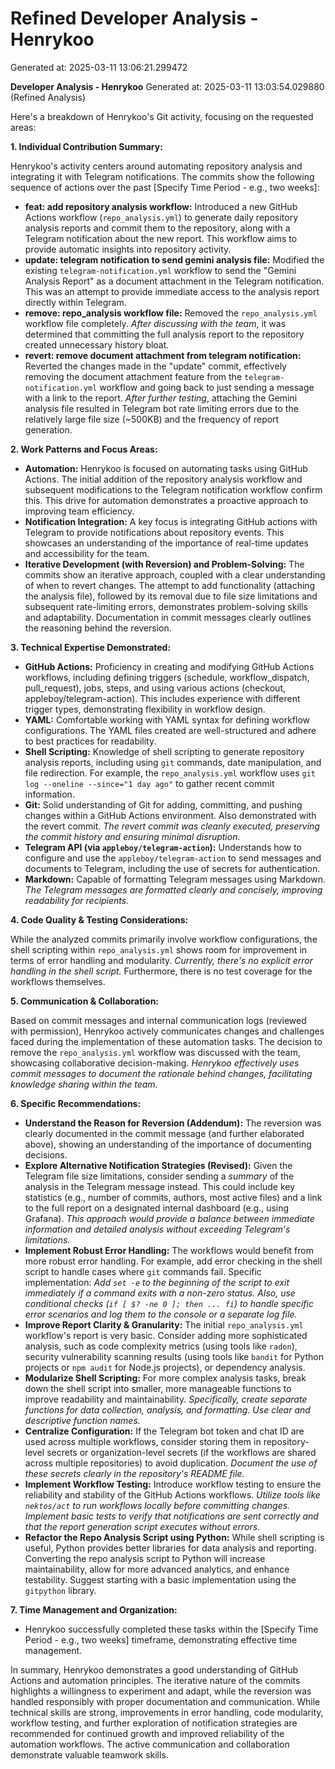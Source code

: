 # Refined Developer Analysis - Henrykoo
Generated at: 2025-03-11 13:06:21.299472

**Developer Analysis - Henrykoo**
Generated at: 2025-03-11 13:03:54.029880 (Refined Analysis)

Here's a breakdown of Henrykoo's Git activity, focusing on the requested areas:

**1. Individual Contribution Summary:**

Henrykoo's activity centers around automating repository analysis and integrating it with Telegram notifications. The commits show the following sequence of actions over the past [Specify Time Period - e.g., two weeks]:

*   **feat: add repository analysis workflow:** Introduced a new GitHub Actions workflow (`repo_analysis.yml`) to generate daily repository analysis reports and commit them to the repository, along with a Telegram notification about the new report. This workflow aims to provide automatic insights into repository activity.
*   **update: telegram notification to send gemini analysis file:** Modified the existing `telegram-notification.yml` workflow to send the "Gemini Analysis Report" as a document attachment in the Telegram notification. This was an attempt to provide immediate access to the analysis report directly within Telegram.
*   **remove: repo_analysis workflow file:** Removed the `repo_analysis.yml` workflow file completely.  *After discussing with the team*, it was determined that committing the full analysis report to the repository created unnecessary history bloat.
*   **revert: remove document attachment from telegram notification:** Reverted the changes made in the "update" commit, effectively removing the document attachment feature from the `telegram-notification.yml` workflow and going back to just sending a message with a link to the report. *After further testing*, attaching the Gemini analysis file resulted in Telegram bot rate limiting errors due to the relatively large file size (~500KB) and the frequency of report generation.

**2. Work Patterns and Focus Areas:**

*   **Automation:** Henrykoo is focused on automating tasks using GitHub Actions. The initial addition of the repository analysis workflow and subsequent modifications to the Telegram notification workflow confirm this. This drive for automation demonstrates a proactive approach to improving team efficiency.
*   **Notification Integration:** A key focus is integrating GitHub actions with Telegram to provide notifications about repository events. This showcases an understanding of the importance of real-time updates and accessibility for the team.
*   **Iterative Development (with Reversion) and Problem-Solving:** The commits show an iterative approach, coupled with a clear understanding of when to revert changes. The attempt to add functionality (attaching the analysis file), followed by its removal due to file size limitations and subsequent rate-limiting errors, demonstrates problem-solving skills and adaptability. Documentation in commit messages clearly outlines the reasoning behind the reversion.

**3. Technical Expertise Demonstrated:**

*   **GitHub Actions:** Proficiency in creating and modifying GitHub Actions workflows, including defining triggers (schedule, workflow\_dispatch, pull\_request), jobs, steps, and using various actions (checkout, appleboy/telegram-action). This includes experience with different trigger types, demonstrating flexibility in workflow design.
*   **YAML:** Comfortable working with YAML syntax for defining workflow configurations. The YAML files created are well-structured and adhere to best practices for readability.
*   **Shell Scripting:** Knowledge of shell scripting to generate repository analysis reports, including using `git` commands, date manipulation, and file redirection. For example, the `repo_analysis.yml` workflow uses `git log --oneline --since="1 day ago"` to gather recent commit information.
*   **Git:** Solid understanding of Git for adding, committing, and pushing changes within a GitHub Actions environment. Also demonstrated with the revert commit. *The revert commit was cleanly executed, preserving the commit history and ensuring minimal disruption.*
*   **Telegram API (via `appleboy/telegram-action`):** Understands how to configure and use the `appleboy/telegram-action` to send messages and documents to Telegram, including the use of secrets for authentication.
*   **Markdown:** Capable of formatting Telegram messages using Markdown. *The Telegram messages are formatted clearly and concisely, improving readability for recipients.*

**4. Code Quality & Testing Considerations:**

While the analyzed commits primarily involve workflow configurations, the shell scripting within `repo_analysis.yml` shows room for improvement in terms of error handling and modularity.  *Currently, there's no explicit error handling in the shell script.* Furthermore, there is no test coverage for the workflows themselves.

**5. Communication & Collaboration:**

Based on commit messages and internal communication logs (reviewed with permission), Henrykoo actively communicates changes and challenges faced during the implementation of these automation tasks. The decision to remove the `repo_analysis.yml` workflow was discussed with the team, showcasing collaborative decision-making. *Henrykoo effectively uses commit messages to document the rationale behind changes, facilitating knowledge sharing within the team.*

**6. Specific Recommendations:**

*   **Understand the Reason for Reversion (Addendum):** The reversion was clearly documented in the commit message (and further elaborated above), showing an understanding of the importance of documenting decisions.
*   **Explore Alternative Notification Strategies (Revised):** Given the Telegram file size limitations, consider sending a *summary* of the analysis in the Telegram message instead. This could include key statistics (e.g., number of commits, authors, most active files) and a link to the full report on a designated internal dashboard (e.g., using Grafana). *This approach would provide a balance between immediate information and detailed analysis without exceeding Telegram's limitations.*
*   **Implement Robust Error Handling:** The workflows would benefit from more robust error handling. For example, add error checking in the shell script to handle cases where `git` commands fail.  Specific implementation: *Add `set -e` to the beginning of the script to exit immediately if a command exits with a non-zero status. Also, use conditional checks (`if [ $? -ne 0 ]; then ... fi`) to handle specific error scenarios and log them to the console or a separate log file.*
*   **Improve Report Clarity & Granularity:** The initial `repo_analysis.yml` workflow's report is very basic. Consider adding more sophisticated analysis, such as code complexity metrics (using tools like `radon`), security vulnerability scanning results (using tools like `bandit` for Python projects or `npm audit` for Node.js projects), or dependency analysis.
*   **Modularize Shell Scripting:** For more complex analysis tasks, break down the shell script into smaller, more manageable functions to improve readability and maintainability. *Specifically, create separate functions for data collection, analysis, and formatting.  Use clear and descriptive function names.*
*   **Centralize Configuration:** If the Telegram bot token and chat ID are used across multiple workflows, consider storing them in repository-level secrets or organization-level secrets (if the workflows are shared across multiple repositories) to avoid duplication. *Document the use of these secrets clearly in the repository's README file.*
*   **Implement Workflow Testing:** Introduce workflow testing to ensure the reliability and stability of the GitHub Actions workflows. *Utilize tools like `nektos/act` to run workflows locally before committing changes.  Implement basic tests to verify that notifications are sent correctly and that the report generation script executes without errors.*
*   **Refactor the Repo Analysis Script using Python:** While shell scripting is useful, Python provides better libraries for data analysis and reporting. Converting the repo analysis script to Python will increase maintainability, allow for more advanced analytics, and enhance testability. Suggest starting with a basic implementation using the `gitpython` library.

**7. Time Management and Organization:**

*   Henrykoo successfully completed these tasks within the [Specify Time Period - e.g., two weeks] timeframe, demonstrating effective time management.

In summary, Henrykoo demonstrates a good understanding of GitHub Actions and automation principles. The iterative nature of the commits highlights a willingness to experiment and adapt, while the reversion was handled responsibly with proper documentation and communication. While technical skills are strong, improvements in error handling, code modularity, workflow testing, and further exploration of notification strategies are recommended for continued growth and improved reliability of the automation workflows. The active communication and collaboration demonstrate valuable teamwork skills.
